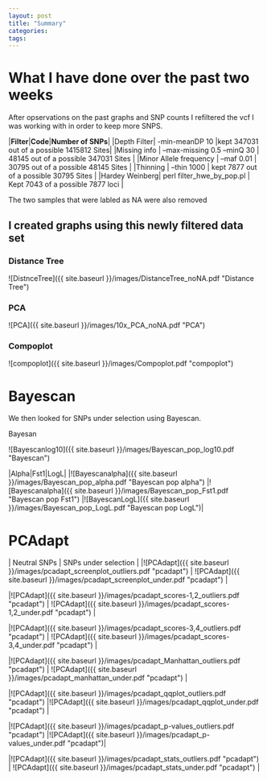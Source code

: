 ```yaml
---
layout: post
title: "Summary"
categories: 
tags: 
---
```



# What I have done over the past two weeks

After opservations on the past graphs and SNP counts I refiltered the vcf I was working with in order to keep more SNPS.

|**Filter**|**Code**|**Number of  SNPs**|
|Depth Filter| -min-meanDP 10 |kept 347031 out of a possible 1415812 Sites|
|Missing info | –max-missing 0.5 –minQ 30 | 48145 out of a possible 347031 Sites |
|Minor Allele frequency | –maf 0.01 | 30795 out of a possible 48145 Sites |
|Thinning | –thin 1000 | kept 7877 out of a possible 30795 Sites |
|Hardey Weinberg| perl filter_hwe_by_pop.pl | Kept 7043 of a possible 7877 loci |

The two samples that were labled as NA were also removed

## I created graphs using this newly filtered data set

### Distance Tree
![DistnceTree]({{ site.baseurl }}/images/DistanceTree_noNA.pdf "Distance Tree")

### PCA
![PCA]({{ site.baseurl }}/images/10x_PCA_noNA.pdf "PCA")

### Compoplot
![compoplot]({{ site.baseurl }}/images/Compoplot.pdf "compoplot")



# Bayescan

We then looked for SNPs under selection using Bayescan.

Bayesan


![Bayescanlog10]({{ site.baseurl }}/images/Bayescan_pop_log10.pdf "Bayescan")

|Alpha|Fst1|LogL|
|![Bayescanalpha]({{ site.baseurl }}/images/Bayescan_pop_alpha.pdf "Bayescan pop alpha") |![Bayescanalpha]({{ site.baseurl }}/images/Bayescan_pop_Fst1.pdf "Bayescan pop Fst1") |![BayescanLogL]({{ site.baseurl }}/images/Bayescan_pop_LogL.pdf "Bayescan pop LogL")|



# PCAdapt



| Neutral SNPs | SNPs under selection |
|![PCAdapt]({{ site.baseurl }}/images/pcadapt_screenplot_outliers.pdf "pcadapt") | ![PCAdapt]({{ site.baseurl }}/images/pcadapt_screenplot_under.pdf "pcadapt") |

|![PCAdapt]({{ site.baseurl }}/images/pcadapt_scores-1,2_outliers.pdf "pcadapt") | ![PCAdapt]({{ site.baseurl }}/images/pcadapt_scores-1,2_under.pdf "pcadapt") |

|![PCAdapt]({{ site.baseurl }}/images/pcadapt_scores-3,4_outliers.pdf "pcadapt") | ![PCAdapt]({{ site.baseurl }}/images/pcadapt_scores-3,4_under.pdf "pcadapt") |

|![PCAdapt]({{ site.baseurl }}/images/pcadapt_Manhattan_outliers.pdf "pcadapt") | ![PCAdapt]({{ site.baseurl }}/images/pcadapt_manhattan_under.pdf "pcadapt") |

|![PCAdapt]({{ site.baseurl }}/images/pcadapt_qqplot_outliers.pdf "pcadapt") |![PCAdapt]({{ site.baseurl }}/images/pcadapt_qqplot_under.pdf "pcadapt") |

|![PCAdapt]({{ site.baseurl }}/images/pcadapt_p-values_outliers.pdf "pcadapt") |![PCAdapt]({{ site.baseurl }}/images/pcadapt_p-values_under.pdf "pcadapt")|

|![PCAdapt]({{ site.baseurl }}/images/pcadapt_stats_outliers.pdf "pcadapt") | ![PCAdapt]({{ site.baseurl }}/images/pcadapt_stats_under.pdf "pcadapt") |















